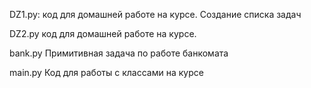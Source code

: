 DZ1.py:
код для домашней работе на курсе. Создание списка задач

DZ2.py
код для домашней работе на курсе.

bank.py
Примитивная задача по работе банкомата

main.py
Код для работы с классами на курсе
